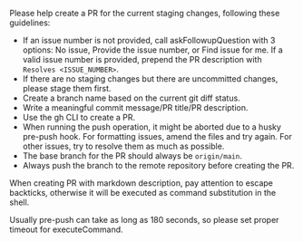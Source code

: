 Please help create a PR for the current staging changes, following these guidelines:
- If an issue number is not provided, call askFollowupQuestion with 3 options: No issue, Provide the issue number, or Find issue for me. If a valid issue number is provided, prepend the PR description with `Resolves <ISSUE_NUMBER>`.
- If there are no staging changes but there are uncommitted changes, please stage them first.
- Create a branch name based on the current git diff status.
- Write a meaningful commit message/PR title/PR description.
- Use the gh CLI to create a PR.
- When running the push operation, it might be aborted due to a husky pre-push hook. For formatting issues, amend the files and try again. For other issues, try to resolve them as much as possible.
- The base branch for the PR should always be `origin/main`.
- Always push the branch to the remote repository before creating the PR.

When creating PR with markdown description, pay attention to escape backticks, otherwise it will be executed as command substitution in the shell.

Usually pre-push can take as long as 180 seconds, so please set proper timeout for executeCommand.
